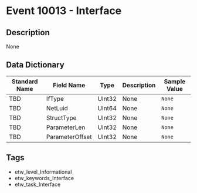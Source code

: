 # Event 10013 - Interface

## Description
None

## Data Dictionary
|Standard Name|Field Name|Type|Description|Sample Value|
|---|---|---|---|---|
|TBD|IfType|UInt32|None|`None`|
|TBD|NetLuid|UInt64|None|`None`|
|TBD|StructType|UInt32|None|`None`|
|TBD|ParameterLen|UInt32|None|`None`|
|TBD|ParameterOffset|UInt32|None|`None`|

## Tags
* etw_level_Informational
* etw_keywords_Interface
* etw_task_Interface